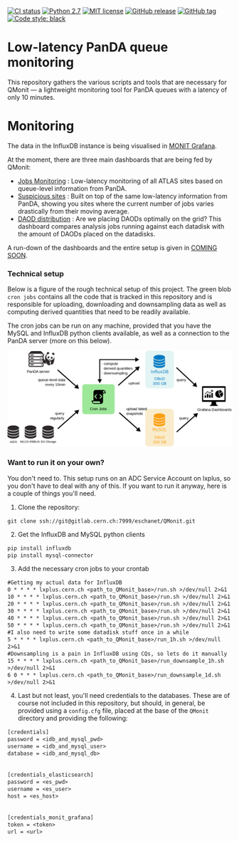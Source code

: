 [![CI status](https://github.com/eschanet/QMonit/workflows/tests/badge.svg)](https://github.com/eschanet/QMonit/actions?query=workflow%3Atests)
[![Python 2.7](https://img.shields.io/badge/python-2.7-blue.svg)](https://www.python.org/downloads/release/python-270/)
[![MIT license](https://img.shields.io/badge/License-MIT-blue.svg)](https://lbesson.mit-license.org/)
[![GitHub release](https://img.shields.io/github/v/release/eschanet/qmonit)](https://github.com/eschanet/qmonit/releases/)
[![GitHub tag](https://img.shields.io/github/tag/eschanet/qmonit.svg)](https://github.com/eschanet/qmonit/tags/)
[![Code style: black](https://img.shields.io/badge/code%20style-black-000000.svg)](https://github.com/psf/black)



# Low-latency PanDA queue monitoring

This repository gathers the various scripts and tools that are necessary for QMonit &mdash; a lightweight monitoring tool for PanDA queues with a latency of only 10 minutes.

# Monitoring

The data in the InfluxDB instance is being visualised in [MONIT Grafana](https://monit-grafana.cern.ch/d/000000301/home?orgId=17).

At the moment, there are three main dashboards that are being fed by QMonit:
- [Jobs Monitoring](https://monit-grafana.cern.ch/d/VbKvjL2Zk/jobs-monitoring?orgId=17) : Low-latency monitoring of all ATLAS sites based on queue-level information from PanDA.
- [Suspicious sites](https://monit-grafana.cern.ch/d/LZifjLhZk/suspicious-sites?orgId=17) : Built on top of the same low-latency information from PanDA, showing you sites where the current number of jobs varies drastically from their moving average.
- [DAOD distribution](https://monit-grafana.cern.ch/d/tIMFCL2Zk/daod-distribution?orgId=17) : Are we placing DAODs optimally on the grid? This dashboard compares analysis jobs running against each datadisk with the amount of DAODs placed on the datadisks.

A run-down of the dashboards and the entire setup is given in [COMING SOON]().

### Technical setup

Below is a figure of the rough technical setup of this project. The green blob `cron jobs` contains all the code that is tracked in this repository and is responsible for uploading, downloading and downsampling data as well as computing derived quantities that need to be readily available.

The cron jobs can be run on any machine, provided that you have the MySQL and InfluxDB python clients available, as well as a connection to the PanDA server (more on this below).

![Technical details](commonHelpers/img/technical_details.png?raw=true "Technical details")

### Want to run it on your own?

You don't need to. This setup runs on an ADC Service Account on lxplus, so you don't have to deal with any of this. If you want to run it anyway, here is a couple of things you'll need.

1. Clone the repository:  
<pre><code>git clone ssh://git@gitlab.cern.ch:7999/eschanet/QMonit.git</code></pre>

2. Get the InfluxDB and MySQL python clients  
<pre><code>pip install influxdb
pip install mysql-connector</code></pre>

3. Add the necessary cron jobs to your crontab  
<pre><code>#Getting my actual data for InfluxDB   
0 * * * * lxplus.cern.ch &lt;path_to_QMonit_base>/run.sh >/dev/null 2>&1  
10 * * * * lxplus.cern.ch &lt;path_to_QMonit_base>/run.sh >/dev/null 2>&1  
20 * * * * lxplus.cern.ch &lt;path_to_QMonit_base>/run.sh >/dev/null 2>&1
30 * * * * lxplus.cern.ch &lt;path_to_QMonit_base>/run.sh >/dev/null 2>&1
40 * * * * lxplus.cern.ch &lt;path_to_QMonit_base>/run.sh >/dev/null 2>&1
50 * * * * lxplus.cern.ch &lt;path_to_QMonit_base>/run.sh >/dev/null 2>&1
#I also need to write some datadisk stuff once in a while
5 * * * * lxplus.cern.ch &lt;path_to_QMonit_base>/run_1h.sh >/dev/null 2>&1
#Downsampling is a pain in InfluxDB using CQs, so lets do it manually
15 * * * * lxplus.cern.ch &lt;path_to_QMonit_base>/run_downsample_1h.sh >/dev/null 2>&1
6 0 * * * lxplus.cern.ch &lt;path_to_QMonit_base>/run_downsample_1d.sh >/dev/null 2>&1
</code></pre>

4. Last but not least, you'll need credentials to the databases. These are of course not included in this repository, but should, in general, be provided using a `config.cfg` file, placed at the base of the `QMonit` directory and providing the following:
<pre><code>[credentials]
password = &lt;idb_and_mysql_pwd>
username = &lt;idb_and_mysql_user>
database = &lt;idb_and_mysql_db>
<br/>
[credentials_elasticsearch]
password = &lt;es_pwd>
username = &lt;es_user>
host = &lt;es_host>
<br/>
[credentials_monit_grafana]
token = &lt;token>
url = &lt;url></code></pre>
